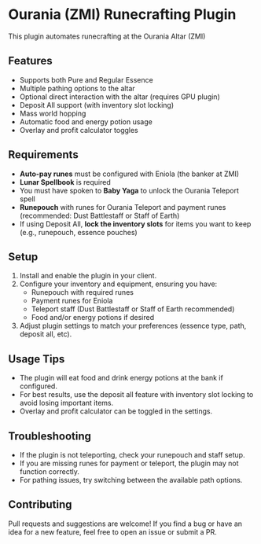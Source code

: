 # Ourania (ZMI) Runecrafting Plugin

This plugin automates runecrafting at the Ourania Altar (ZMI)

## Features
- Supports both Pure and Regular Essence
- Multiple pathing options to the altar
- Optional direct interaction with the altar (requires GPU plugin)
- Deposit All support (with inventory slot locking)
- Mass world hopping
- Automatic food and energy potion usage
- Overlay and profit calculator toggles

## Requirements
- **Auto-pay runes** must be configured with Eniola (the banker at ZMI)
- **Lunar Spellbook** is required
- You must have spoken to **Baby Yaga** to unlock the Ourania Teleport spell
- **Runepouch** with runes for Ourania Teleport and payment runes (recommended: Dust Battlestaff or Staff of Earth)
- If using Deposit All, **lock the inventory slots** for items you want to keep (e.g., runepouch, essence pouches)

## Setup
1. Install and enable the plugin in your client.
2. Configure your inventory and equipment, ensuring you have:
   - Runepouch with required runes
   - Payment runes for Eniola
   - Teleport staff (Dust Battlestaff or Staff of Earth recommended)
   - Food and/or energy potions if desired
3. Adjust plugin settings to match your preferences (essence type, path, deposit all, etc).

## Usage Tips
- The plugin will eat food and drink energy potions at the bank if configured.
- For best results, use the deposit all feature with inventory slot locking to avoid losing important items.
- Overlay and profit calculator can be toggled in the settings.

## Troubleshooting
- If the plugin is not teleporting, check your runepouch and staff setup.
- If you are missing runes for payment or teleport, the plugin may not function correctly.
- For pathing issues, try switching between the available path options.

## Contributing
Pull requests and suggestions are welcome! If you find a bug or have an idea for a new feature, feel free to open an issue or submit a PR.